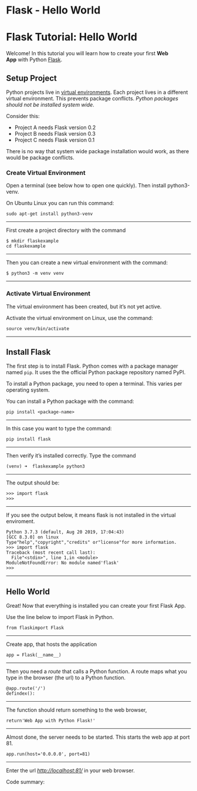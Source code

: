# Flask - Hello World

# **Flask Tutorial: Hello World**

Welcome! In this tutorial you will learn how to create your first **Web App** with Python [Flask](http://flask.pocoo.org/).

## **Setup Project**

Python projects live in [virtual environments](https://pythonbasics.org/virtualenv/). Each project lives in a different virtual environment. This prevents package conflicts. *Python packages should not be installed system wide*.

Consider this:

- Project A needs Flask version 0.2
- Project B needs Flask version 0.3
- Project C needs Flask version 0.1

There is no way that system wide package installation would work, as there would be package conflicts.

### **Create Virtual Environment**

Open a terminal (see below how to open one quickly). Then install python3-venv.

On Ubuntu Linux you can run this command:

```
sudo apt-get install python3-venv
```

---

First create a project directory with the command

```
$ mkdir flaskexample
cd flaskexample
```

---

Then you can create a new virtual environment with the command:

```
$ python3 -m venv venv
```

---

### **Activate Virtual Environment**

The virtual environment has been created, but it’s not yet active.

Activate the virtual environment on Linux, use the command:

```
source venv/bin/activate
```

---

## **Install Flask**

The first step is to install Flask. Python comes with a package manager named `pip`. It uses the the official Python package repository named PyPI.

To install a Python package, you need to open a terminal. This varies per operating system.

You can install a Python package with the command:

```
pip install <package-name>

```

---

In this case you want to type the command:

```
pip install flask

```

---

Then verify it’s installed correctly. Type the command

```
(venv) ➜  flaskexample python3
```

---

The output should be:

```
>>> import flask
>>>

```

---

If you see the output below, it means flask is not installed in the virtual enviroment.

```
Python 3.7.3 (default, Aug 20 2019, 17:04:43)
[GCC 8.3.0] on linux
Type"help","copyright","credits" or"license"for more information.
>>> import flask
Traceback (most recent call last):
  File"<stdin>", line 1,in <module>
ModuleNotFoundError: No module named'flask'
>>>

```

---

## **Hello World**

Great! Now that everything is installed you can create your first Flask App.

Use the line below to import Flask in Python.

```
from flaskimport Flask
```

---

Create app, that hosts the application

```
app = Flask(__name__)
```

---

Then you need a *route* that calls a Python function. A route maps what you type in the browser (the url) to a Python function.

```
@app.route('/')
defindex():
```

---

The function should return something to the web browser,

```
return'Web App with Python Flask!'
```

---

Almost done, the server needs to be started. This starts the web app at port 81.

```
app.run(host='0.0.0.0', port=81)
```

---

Enter the url [*http://localhost:81/*](http://localhost:81/) in your web browser.

Code summary: